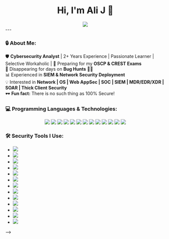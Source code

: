 <h1 align="center">Hi, I'm Ali J 👋</h1>
<div align="center">
  <img src="https://readme-typing-svg.herokuapp.com?font=Fira+Code&weight=500&size=24&pause=1000&color=00FF00&center=true&vCenter=true&width=550&lines=🔒+Cybersecurity+Analyst;🕵️‍♂️+Ethical+Hacker;⚔️+Threat+Intelligence+Researcher;💻+Red+Teamer+%7C+Blue+Teamer;🚀+Tech+Enthusiast" />
</div>
---

### 🔒 About Me:  
🛡️ **Cybersecurity Analyst** | 2+ Years Experience  | Passionate Learner | Selective Workaholic |
🎯 Preparing for my **OSCP & CREST Exams**  
🤝 Disappearing for days on **Bug Hunts** 🕵️‍♂️  
📊 Experienced in **SIEM & Network Security Deployment**  
💡 Interested in **Network | OS | Web AppSec | SOC | SIEM | MDR/EDR/XDR | SOAR | Thick Client Security**  
🕶️ **Fun fact:** There is no such thing as 100% Secure!  



### 💻 Programming Languages & Technologies:  
<p align="center">
  <img src="https://img.shields.io/badge/Python-3776AB?style=for-the-badge&logo=python&logoColor=white" />
  <img src="https://img.shields.io/badge/Bash-4EAA25?style=for-the-badge&logo=gnu-bash&logoColor=white" />
  <img src="https://img.shields.io/badge/PowerShell-5391FE?style=for-the-badge&logo=powershell&logoColor=white" />
  <img src="https://img.shields.io/badge/JavaScript-F7DF1E?style=for-the-badge&logo=javascript&logoColor=black" />
  <img src="https://img.shields.io/badge/C-00599C?style=for-the-badge&logo=c&logoColor=white" />
  <img src="https://img.shields.io/badge/C++-00599C?style=for-the-badge&logo=c%2B%2B&logoColor=white" />
  <img src="https://img.shields.io/badge/PHP-777BB4?style=for-the-badge&logo=php&logoColor=white" />
  <img src="https://img.shields.io/badge/Linux-FCC624?style=for-the-badge&logo=linux&logoColor=black" />
  <img src="https://img.shields.io/badge/SQL-4479A1?style=for-the-badge&logo=postgresql&logoColor=white" />
  <img src="https://img.shields.io/badge/Go-00ADD8?style=for-the-badge&logo=go&logoColor=white" />
  <img src="https://img.shields.io/badge/Azure-0089D6?style=for-the-badge&logo=azure&logoColor=white" />
  <img src="https://img.shields.io/badge/AWS-232F3E?style=for-the-badge&logo=amazon-aws&logoColor=white" />
  <img src="https://img.shields.io/badge/Kubernetes-326CE5?style=for-the-badge&logo=kubernetes&logoColor=white" />
</p>



### 🛠️ Security Tools I Use:

- <img src="https://img.shields.io/badge/OSINT_Framework-3776AB?style=for-the-badge&logo=python&logoColor=white" />
- <img src="https://img.shields.io/badge/Burp_Suite-4EAA25?style=for-the-badge&logo=burpsuite&logoColor=white" />
- <img src="https://img.shields.io/badge/Metasploit_Framework-4EAA25?style=for-the-badge&logo=metasploit&logoColor=white" />
- <img src="https://img.shields.io/badge/Wireshark-4EAA25?style=for-the-badge&logo=wireshark&logoColor=white" />
- <img src="https://img.shields.io/badge/Nmap-3776AB?style=for-the-badge&logo=nmap&logoColor=white" />
- <img src="https://img.shields.io/badge/Fortinet-3776AB?style=for-the-badge&logo=fortinet&logoColor=white" />
- <img src="https://img.shields.io/badge/IBM_QRadar-4EAA25?style=for-the-badge&logo=ibm&logoColor=white" />
- <img src="https://img.shields.io/badge/Splunk-3776AB?style=for-the-badge&logo=splunk&logoColor=white" />
- <img src="https://img.shields.io/badge/Wazuh-4EAA25?style=for-the-badge&logo=wazuh&logoColor=white" />
- <img src="https://img.shields.io/badge/Snort-3776AB?style=for-the-badge&logo=snort&logoColor=white" />
- <img src="https://img.shields.io/badge/Qualys-4EAA25?style=for-the-badge&logo=qualys&logoColor=white" />
- <img src="https://img.shields.io/badge/Parrot_OS-3776AB?style=for-the-badge&logo=parrot&logoColor=white" />
- <img src="https://img.shields.io/badge/Kali_Linux-4EAA25?style=for-the-badge&logo=kali&logoColor=white" />

-->
